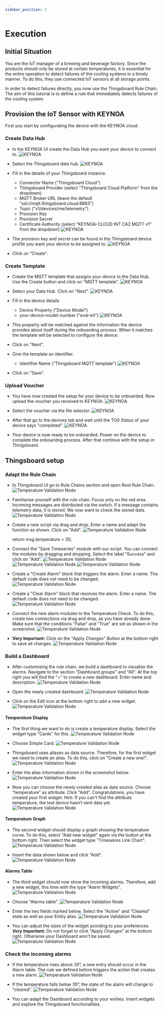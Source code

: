 ```yaml
---
sidebar_position: 2
---
```


# Execution


## Initial Situation

You are the IoT manager of a brewing and beverage factory. 
Since the products should only be stored at certain temperatures, it is essential for the entire operation to detect failures of the cooling systems in a timely manner. 
To do this, they use connected IoT sensors at all storage points. 

In order to detect failures directly, you now use the Thingsboard Rule Chain. 
The aim of this tutorial is to define a rule that immediately detects failures of the cooling system. 


## Provision the IoT Sensor with KEYNOA

First you start by configurating the device with the KEYNOA cloud.
### Create Data Hub
- In the KEYNOA UI create the Data Hub you want your device to connect to.
![KEYNOA](/img/KEYNOA/Dashboard.png)

- Select the Thingsboard data hub.
![KEYNOA](/img/KEYNOA/Thingsboard/Data-Hub.png)

- Fill in the details of your Thingsboard instance. 
    - Connector Name ("Thingsboard Cloud")
    - Thingsboard Provider (select "Thingsboard Cloud Platform" from the dropdown)
    - MQTT Broker URL (leave the default "ssl://mqtt.thingsboard.cloud:8883")
    - Topic ("v1/devices/me/telemetry")
    - Provision Key
    - Provision Secret
    - Certificate Authority (select "KEYNOA-CLOUD INT CA2 MQTT v1" from the dropdown)
![KEYNOA](/img/KEYNOA/Thingsboard/Data-Hub-details.png)
- The provision key and secret can be found in the Thingsboard device profile you want your device to be assigned to.
![KEYNOA](/img/KEYNOA/Thingsboard/Device-Credentials.png)
- Click on "Create".
### Create Template
- Create the MQTT template that assigns your device to the Data Hub.
Use the Create button and click on "MQTT template".
![KEYNOA](/img/KEYNOA/Dashboard.png)

- Select your Data Hub. Click on "Next".
![KEYNOA](/img/KEYNOA/Thingsboard/MQTT-template-1.png)

- Fill in the device details
    - Device Property ("Device Model")
    - your-device-model-number ("eval-kit")
![KEYNOA](/img/KEYNOA/MQTT-template-2.png)
- This property will be matched against the information the device provides about itself during the onboarding process. When it matches the template will be selected to configure the device.
- Click on "Next".

- Give the template an identifier.
    - Identifier Name ("Thingsboard MQTT template")
![KEYNOA](/img/KEYNOA/MQTT-template-3.png)
- Click on "Save".
### Upload Voucher
- You have now created the setup for your device to be onboarded. Now upload the voucher you received to KEYNOA.
![KEYNOA](/img/KEYNOA/upload-voucher.png)

- Select the voucher via the file selector.
![KEYNOA](/img/KEYNOA/upload-voucher-2.png)

- After that go to the devives tab and wait until the TO0 Status of your device says "completed".
![KEYNOA](/img/KEYNOA/TO0.png)

- Your device is now ready to be onboarded. Power on the device to complete the onboaridng process. After that continue with the setup in Thingsboard.

## Thingsboard setup
### Adapt the Rule Chain

- In Thingsboard UI go to Rule Chains section and open Root Rule Chain.
![Temperature Validation Node](/img/tb/1.png)

- Familiarise yourself with the rule chain. Focus only on the red area. Incoming messages are distributed via the switch. If a message contains telemetry data, it is stored. We now want to check the stored data.
![Temperature Validation Node](/img/tb/2.png)

- Create a new script via drag and drop. Enter a name and adapt the function as shown. Click on "Add".
![Temperature Validation Node](/img/tb/3.png)

	return msg.temperature < 35;
	
- Connect the "Save Timeseries" module with our script. You can connect the modules by dragging and dropping. Select the label "Success" and click on "Add".
![Temperature Validation Node](/img/tb/4.png)![Temperature Validation Node](/img/tb/5.png) ![Temperature Validation Node](/img/tb/6.png)

- Create a "Create Alarm" block that triggers the alarm. Enter a name. The default code does not need to be changed.
![Temperature Validation Node](/img/tb/7.png)

- Create a "Clear Alarm" block that resolves the alarm. Enter a name. The default code does not need to be changed.
![Temperature Validation Node](/img/tb/8.png)

- Connect the new alarm modules to the Temperature Check. To do this, create two connections via drag and drop, as you have already done. Make sure that the conditions "False" and "True" are set as shown in the screenshot.
![Temperature Validation Node](/img/tb/9.png)

- **Very Important:** Click on the "Apply Changes" Button at the bottom right to save all changes.
![Temperature Validation Node](/img/tb/10.png)

### Build a Dashboard

- After customising the rule chain, we build a dashboard to visualise the alarms. Navigate to the section "Dashboard groups" and "All". At the top right you will find the "+" to create a new dashboard. Enter name and description.
![Temperature Validation Node](/img/tb/11.png)

- Open the newly created dashboard.
![Temperature Validation Node](/img/tb/12.png)

- Click on the Edit icon at the bottom right to add a new widget.
![Temperature Validation Node](/img/tb/13.png)

#### Temperature Display
- The first thing we want to do is create a temperature display. Select the widget type "Cards" for this.
![Temperature Validation Node](/img/tb/14.png)

- Choose Simple Card.
![Temperature Validation Node](/img/tb/15.png)

- Thingsboard uses aliases as data source. Therefore, for the first widget we need to create an alias. To do this, click on "Create a new one!".
![Temperature Validation Node](/img/tb/16.png)

- Enter the alias information shown in the screenshot below.
![Temperature Validation Node](/img/tb/17.png)

- Now you can choose the newly created alias as data source. Choose "temperature" as attribute. Click "Add". 
Congratulations, you have created your first widget.
Hint: If you can't find the attribute temperature, the test device hasn't sent data yet. 
![Temperature Validation Node](/img/tb/18.png)

#### Temperature Graph
- The second widget should display a graph showing the temperature curve. To do this, select "Add new widget" again via the button at the bottom right. Then select the widget type "Timeseires Line Chart".
![Temperature Validation Node](/img/tb/19.png)

- Insert the data shown below and click "Add".
![Temperature Validation Node](/img/tb/20.png)

#### Alarms Table
- The third widget should now show the incoming alarms. Therefore, add a new widget, this time with the type "Alarm Widgets".
![Temperature Validation Node](/img/tb/21.png)

- Choose "Alarms table".
![Temperature Validation Node](/img/tb/22.png)

- Enter the two fields marked below. Select the "Active" and "Cleared" state as well as your Entity alias.
![Temperature Validation Node](/img/tb/23.png)

- You can adjust the sizes of the widget acording to your preferences. ***Very Important:*** Do not forget to click "Apply Changes" at the bottom right. Otherwise your Dashboard won't be saved.
![Temperature Validation Node](/img/tb/24.png)

### Check the incoming alarms
- If the temperature rises above 35°, a new entry should occur in the Alarm table. The rule we defined before triggers the action that creates a new alarm.
![Temperature Validation Node](/img/tb/25.png)

- If the temperature falls below 35°, the state of the alarm will change to "cleared".
![Temperature Validation Node](/img/tb/26.png)

- You can adapt the Dashboard according to your wishes. Insert widgets and explore the Thingsboard functionalities. 